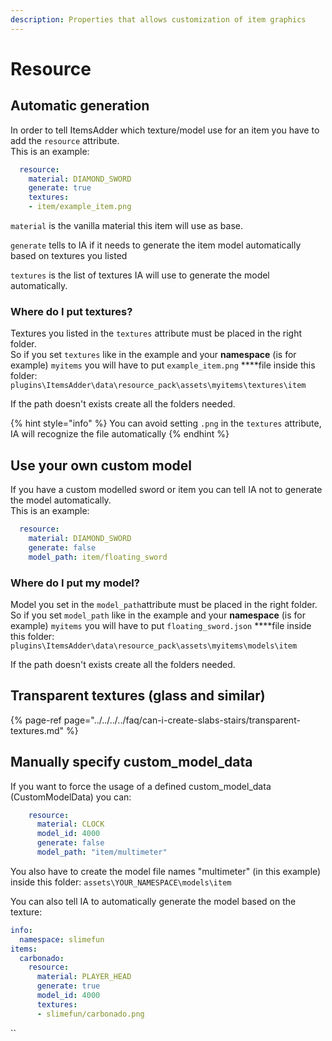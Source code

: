 ```yaml
---
description: Properties that allows customization of item graphics
---
```


# Resource

## Automatic generation

In order to tell ItemsAdder which texture/model use for an item you have to add the `resource` attribute.  
This is an example:

```yaml
  resource:
    material: DIAMOND_SWORD
    generate: true
    textures:
    - item/example_item.png
```

`material` is the vanilla material this item will use as base.

`generate` tells to IA if it needs to generate the item model automatically based on textures you listed

`textures` is the list of textures IA will use to generate the model automatically.

### Where do I put textures?

Textures you listed in the `textures` attribute must be placed in the right folder.  
So if you set `textures` like in the example and your **namespace** \(is for example\) `myitems` you will have to put `example_item.png` ****file inside this folder: `plugins\ItemsAdder\data\resource_pack\assets\myitems\textures\item`

If the path doesn't exists create all the folders needed.

{% hint style="info" %}
You can avoid setting `.png` in the `textures` attribute, IA will recognize the file automatically
{% endhint %}

## Use your own custom model

If you have a custom modelled sword or item you can tell IA not to generate the model automatically.  
This is an example:

```yaml
  resource:
    material: DIAMOND_SWORD
    generate: false
    model_path: item/floating_sword

```

### Where do I put my model?

Model you set in the `model_path`attribute must be placed in the right folder.  
So if you set `model_path` like in the example and your **namespace** \(is for example\) `myitems` you will have to put `floating_sword.json` ****file inside this folder: `plugins\ItemsAdder\data\resource_pack\assets\myitems\models\item`

If the path doesn't exists create all the folders needed.

## Transparent textures \(glass and similar\)

{% page-ref page="../../../../faq/can-i-create-slabs-stairs/transparent-textures.md" %}

## Manually specify custom\_model\_data

If you want to force the usage of a defined custom\_model\_data \(CustomModelData\) you can:

```yaml
    resource:
      material: CLOCK
      model_id: 4000
      generate: false
      model_path: "item/multimeter"
```

You also have to create the model file names "multimeter" \(in this example\) inside this folder: `assets\YOUR_NAMESPACE\models\item`

You can also tell IA to automatically generate the model based on the texture:

```yaml
info:
  namespace: slimefun
items:
  carbonado:
    resource:
      material: PLAYER_HEAD
      generate: true
      model_id: 4000
      textures:
      - slimefun/carbonado.png
```

\`\`

